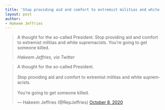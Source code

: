 ```yaml
---
title: 'Stop providing aid and comfort to extremist militias and white supremacists'
layout: post
author:
- Hakeem Jeffries
---
```


> A thought for the so-called President. Stop providing aid and comfort to extremist militias and white supremacists. You’re going to get someone killed.
>
> <cite>Hakeem Jeffries, via Twitter</cite>

<blockquote class="twitter-tweet"><p lang="en" dir="ltr">A thought for the so-called President.<br><br>Stop providing aid and comfort to extremist militias and white supremacists. <br><br>You’re going to get someone killed.</p>&mdash; Hakeem Jeffries (@RepJeffries) <a href="https://twitter.com/RepJeffries/status/1314325765614374914?ref_src=twsrc%5Etfw">October 8, 2020</a></blockquote> <script async src="https://platform.twitter.com/widgets.js" charset="utf-8"></script>

